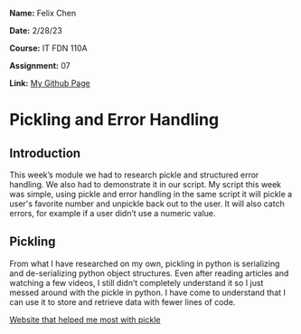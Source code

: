 **Name:** Felix Chen

**Date:** 2/28/23

**Course:** IT FDN 110A

**Assignment:** 07

**Link:** [My Github Page](https://f3liz.github.io/IntroToProg-Python-Mod07/)


# Pickling and Error Handling
## Introduction
This week’s module we had to research pickle and structured error handling. We also had to demonstrate it in our script. My script this week was simple, using pickle and error handling in the same script it will pickle a user's favorite number and unpickle back out to the user. It will also catch errors, for example if a user didn’t use a numeric value.

## Pickling
From what I have researched on my own, pickling in python is serializing and de-serializing python object structures. Even after reading articles and watching a few videos, I still didn’t completely understand it so I just messed around with the pickle in python. I have come to understand that I can use it to store and retrieve data with fewer lines of code.

[Website that helped me most with pickle](https://docs.python.org/3/library/pickle.html#:~:text=%E2%80%9CPickling%E2%80%9D%20is%20the%20process%20whereby,back%20into%20an%20object%20hierarchy)

